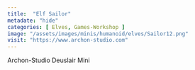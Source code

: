 ```yaml
---
title:  "Elf Sailor"
metadate: "hide"
categories: [ Elves, Games-Workshop ]
image: "/assets/images/minis/humanoid/elves/Sailor12.png"
visit: "https://www.archon-studio.com"
---
```

Archon-Studio Deuslair Mini